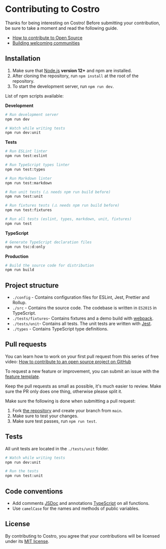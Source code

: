 # Contributing to Costro

Thanks for being interesting on Costro! Before submitting your contribution, be sure to take a moment and read the following guide.

- [How to contribute to Open Source](https://opensource.guide/how-to-contribute)
- [Building welcoming communities](https://opensource.guide/building-community)

## Installation

1. Make sure that [Node.js](https://nodejs.org) **version 12+** and npm are installed.
2. After cloning the repository, run `npm install` at the root of the repository.
3. To start the development server, run `npm run dev`.

List of npm scripts available:

**Development**

```bash
# Run development server
npm run dev

# Watch while writing tests
npm run dev:unit
```

**Tests**

```bash
# Run ESLint linter
npm run test:eslint

# Run TypeScript types linter
npm run test:types

# Run Markdown linter
npm run test:markdown

# Run unit tests (⚠️ needs npm run build before)
npm run test:unit

# Run fixtures tests (⚠️ needs npm run build before)
npm run test:fixtures

# Run all tests (eslint, types, markdown, unit, fixtures)
npm run test
```

**TypeScript**

```bash
# Generate TypeScript declaration files
npm run tsc:d:only
```

**Production**

```bash
# Build the source code for distribution
npm run build
```

## Project structure

- `./config` - Contains configuration files for ESLint, Jest, Prettier and Rollup.
- `./src` - Contains the source code. The codebase is written in `ES2015` in TypeScript.
- `./tests/fixtures`- Contains fixtures and a demo build with [webpack](https://webpack.js.org).
- `./tests/unit`- Contains all tests. The unit tests are written with [Jest](https://jestjs.io).
- `./types` - Contains TypeScript type definitions.

## Pull requests

You can learn how to work on your first pull request from this series of free video: [How to contribute to an open source project on GitHub](https://egghead.io/courses/how-to-contribute-to-an-open-source-project-on-github)

To request a new feature or improvement, you can submit an issue with the [feature template](https://github.com/costrojs/costro/issues/new?template=feature_request.yml).

Keep the pull requests as small as possible, it's much easier to review. Make sure the PR only does one thing, otherwise please split it.

Make sure the following is done when submitting a pull request:

1. Fork [the repository](https://github.com/costrojs/costro) and create your branch from `main`.
1. Make sure to test your changes.
1. Make sure test passes, run `npm run test`.

## Tests

All unit tests are located in the `./tests/unit` folder.

```bash
# Watch while writing tests
npm run dev:unit

# Run the tests
npm run test:unit
```

## Code conventions

- Add comments [JSDoc](https://jsdoc.app) and annotations [TypeScript](https://www.typescriptlang.org) on all functions.
- Use `camelCase` for the names and methods of public variables.

## License

By contributing to Costro, you agree that your contributions will be licensed under its [MIT license](https://github.com/costrojs/costro/blob/main/LICENSE).
